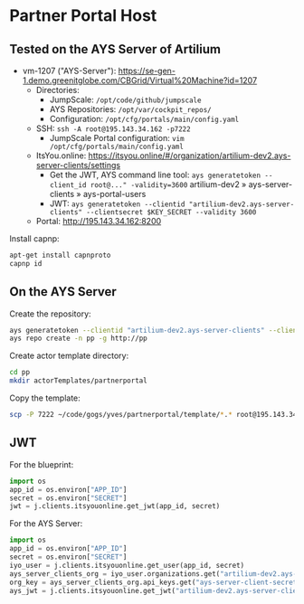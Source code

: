 # Partner Portal Host

## Tested on the AYS Server of Artilium

- vm-1207 ("AYS-Server"): https://se-gen-1.demo.greenitglobe.com/CBGrid/Virtual%20Machine?id=1207
  - Directories:
    - JumpScale: `/opt/code/github/jumpscale`
    - AYS Repositories: `/opt/var/cockpit_repos/`
    - Configuration: `/opt/cfg/portals/main/config.yaml`
  - SSH: `ssh -A root@195.143.34.162 -p7222`
    - JumpScale Portal configuration: `vim /opt/cfg/portals/main/config.yaml`
  - ItsYou.online: https://itsyou.online/#/organization/artilium-dev2.ays-server-clients/settings
    - Get the JWT, AYS command line tool: `ays generatetoken --client_id root@..." -validity=3600`
    artilium-dev2 » ays-server-clients » ays-portal-users
    - JWT: `ays generatetoken --clientid "artilium-dev2.ays-server-clients" --clientsecret $KEY_SECRET --validity 3600`
  - Portal: http://195.143.34.162:8200



Install capnp:
```bash
apt-get install capnproto
capnp id
```

## On the AYS Server

Create the repository:
```bash
ays generatetoken --clientid "artilium-dev2.ays-server-clients" --clientsecret $KEY_SECRET --validity 3600
ays repo create -n pp -g http://pp
```

Create actor template directory:
```bash
cd pp
mkdir actorTemplates/partnerportal
```

Copy the template:
```bash
scp -P 7222 ~/code/gogs/yves/partnerportal/template/*.* root@195.143.34.162:/opt/var/cockpit_repos/pp/actorTemplates/partnerportal
```



## JWT

For the blueprint:
```python
import os
app_id = os.environ["APP_ID"]
secret = os.environ["SECRET"]
jwt = j.clients.itsyouonline.get_jwt(app_id, secret)
```

For the AYS Server:
```python
import os
app_id = os.environ["APP_ID"]
secret = os.environ["SECRET"]
iyo_user = j.clients.itsyouonline.get_user(app_id, secret)
ays_server_clients_org = iyo_user.organizations.get("artilium-dev2.ays-server-clients")
org_key = ays_server_clients_org.api_keys.get("ays-server-client-secret")
ays_jwt = j.clients.itsyouonline.get_jwt("artilium-dev2.ays-server-clients", org_key.model["secret"]) 
```


